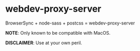 # webdev-proxy-server
BrowserSync + node-sass + postcss = webdev-proxy-server

__NOTE__: Only known to be compatible with MacOS.

__DISCLAIMER__: Use at your own peril.
